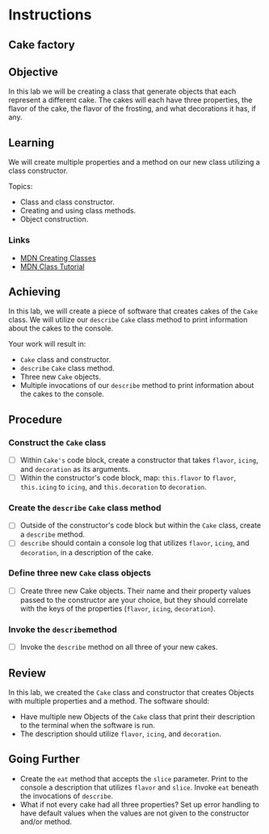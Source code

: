 # Instructions  

## Cake factory

## Objective

In this lab we will be creating a class that generate objects that each represent a different cake. The cakes will each have three properties, the flavor of the cake, the flavor of the frosting, and what decorations it has, if any.

## Learning

We will create multiple properties and a method on our new class utilizing a class constructor.

Topics:

- Class and class constructor.
- Creating and using class methods.
- Object construction.

### Links

- [MDN Creating Classes](https://developer.mozilla.org/en-US/docs/Web/JavaScript/Reference/Classes)
- [MDN Class Tutorial](https://developer.mozilla.org/en-US/docs/Learn/JavaScript/Objects/Classes_in_JavaScript)

## Achieving

In this lab, we will create a piece of software that creates cakes of the `Cake` class. We will utilize our `describe` `Cake` class method to print information about the cakes to the console.

Your work will result in:

- `Cake` class and constructor.
- `describe` `Cake` class method.
- Three new `Cake` objects.
- Multiple invocations of our `describe` method to print information about the cakes to the console.

## Procedure

### Construct the `Cake` class

- [ ] Within `Cake's` code block, create a constructor that takes `flavor`, `icing`, and `decoration` as its arguments.
- [ ] Within the constructor's code block, map: `this.flavor` to `flavor`, `this.icing` to `icing`, and `this.decoration` to `decoration`.

### Create the `describe` `Cake` class method

- [ ] Outside of the constructor's code block but within the `Cake` class, create a `describe` method.
- [ ] `describe` should contain a console log that utilizes `flavor`, `icing`, and `decoration`, in a description of the cake.

### Define three new `Cake` class objects

- [ ] Create three new Cake objects. Their name and their property values passed to the constructor are your choice, but they should correlate with the keys of the properties (`flavor`, `icing`, `decoration`).

### Invoke the `describe`method

- [ ] Invoke the `describe` method on all three of your new cakes.

## Review

In this lab, we created the `Cake` class and constructor that creates Objects with multiple properties and a method. The software should:

- Have multiple new Objects of the `Cake` class that print their description to the terminal when the software is run.
- The description should utilize `flavor`, `icing`, and `decoration`.

## Going Further

- Create the `eat` method that accepts the `slice` parameter. Print to the console a description that utilizes `flavor` and `slice`. Invoke `eat` beneath the invocations of `describe`.
- What if not every cake had all three properties? Set up error handling to have default values when the values are not given to the constructor and/or method.